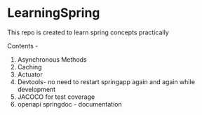 # LearningSpring
This repo is created to learn spring concepts practically

Contents -
1. Asynchronous Methods
2. Caching
3. Actuator
4. Devtools- no need to restart springapp again and again while development
5. JACOCO for test coverage
6. openapi springdoc - documentation
